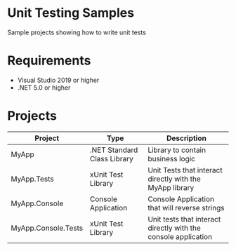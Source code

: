 # Unit Testing Samples
Sample projects showing how to write unit tests

# Requirements
* Visual Studio 2019 or higher
* .NET 5.0 or higher

# Projects
|Project|Type|Description|
|---|---|---|
|MyApp|.NET Standard Class Library|Library to contain business logic|
|MyApp.Tests|xUnit Test Library|Unit Tests that interact directly with the MyApp library|
|MyApp.Console|Console Application|Console Application that will reverse strings|
|MyApp.Console.Tests|xUnit Test Library|Unit tests that interact directly with the console application|